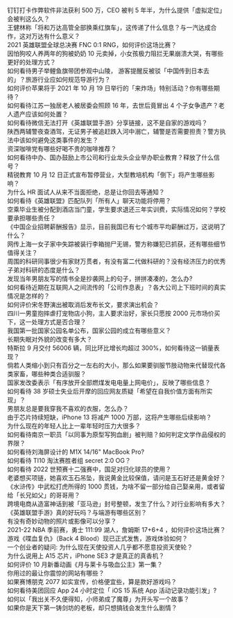 钉钉打卡作弊软件非法获利 500 万，CEO 被判 5 年半，为什么提供「虚拟定位」会被判这么久？  
王健林称「将和万达高管全部换乘红旗车」，这传递了什么信息？与一汽达成合作，这对万达有什么意义？  
2021 英雄联盟全球总决赛 FNC 0:1 RNG，如何评价这场比赛？  
因怕狗咬人养两年的狗被奶奶 10 元卖掉，小女孩极力阻拦无果崩溃大哭，有哪些更好的处理方式？  
如何看待男子举鲤鱼旗带团参观中山陵， 游客提醒反被驳「中国传到日本去的」？旅游行业应如何规范导游行为？  
如何评价苹果将于 2021 年 10 月 19 日举行的「来炸场」特别活动？你有哪些期待？  
如何看待江苏一独居老人被居委会照顾 16 年，去世后竟冒出 4 个子女争遗产？老人遗产应该如何处置？  
如何看待微信无法打开《英雄联盟手游》分享链接，这不是自家的游戏吗？  
陕西两辅警夜查酒驾，无证男子被追赶跌入河中溺亡，辅警是否需要担责？警方执法中该如何避免这类事件的发生？  
资深咖啡党有哪些好喝不贵的咖啡推荐？  
如何看待中办、国办鼓励上市公司和行业龙头企业举办职业教育？释放了什么信号？  
精锐教育 10 月 12 日正式宣布暂停营业，大型教培机构「倒下」将产生哪些影响？  
为什么 HR 面试人从来不当面拒绝，总是让你回去等通知？  
如何看待《英雄联盟》匹配队列「所有人」聊天功能将停用？  
空乘毕业生被分配到酒店当门童，学生要求退还三年实训费，实际情况如何？学校要承担哪些责任？  
《中国企业招聘薪酬报告》显示，目前我国已有七个城市平均薪酬过万，这说明了什么？  
网传上海一女子家中失踪被装行李箱抛尸无锡，警方称嫌犯已抓获，还有哪些细节值得关注？  
周围的科研同事很少有家财万贯者，有没有富二代做科研的？没有经济压力的优秀子弟对科研的态度是什么？  
发现当年男朋友写的情书全是抄袭网上的句子，拼拼凑凑的，怎么办?  
如何看待近期在互联网人之间流传的「公司作息表」？各大公司上下班时间的真实情况是怎样的？  
如何评价宋冬野演出被取消后发布长文，要求演出机会？  
四川一男童抱摔虐打宠物店小狗，主人要求治好，家长只愿按 2000 元市场价买下，这一处理方式是否合理？  
我国第一批国家公园名单公布，国家公园的成立有哪些意义？  
长期失眠对外貌的改变有多大？  
特斯拉 9 月交付 56006 辆，同比环比增长均超过 300%，如何看待这一销量表现？  
倘若人类缩小到只有百分之一左右的大小，那么如果要驯服节肢动物来代替现代各类家畜，哪些种类合适驯服？  
国家发改委表示「有序放开全部燃煤发电电量上网电价」，反映了哪些信息？  
如何看待 38 岁硕士失业后开摩的回应网友质疑「希望在自我价值方面有所实现」？  
男朋友总是要我穿我不喜欢的衣服，怎么办？  
由于芯片持续短缺，iPhone 13 将减产 1000 万部，这将产生哪些后续影响？  
为什么现在的年轻人比上一辈年轻时压力大很多？  
如何看待南京一职员「以同事为原型写狗血剧」被判赔？如何判定文学作品侵权的界限？  
如何看待刘海屏设计的 M1X 14/16" MacBook Pro?  
如何看待 TI10 淘汰赛胜者组 secret 2:0 OG？  
如何看待 2022 世预赛十二强赛中，国足对归化球员的使用？  
老婆想买项链，她喜欢玉石吊坠，我说黄金比较保值，请问是玉石好还是黄金好？  
《水浒传》中武松打虎所得的 1000 贯钱，为啥不留一部分给自己娶亲用，或者留给「长兄如父」的哥哥用？  
跨境电商从造富神话到被「亚马逊」封号整顿，发生了什么？对行业影响有多大？  
《英雄联盟手游》真的好玩吗？与端游有哪些区别？  
有没有奇妙动物的照片或影像可以分享？  
2021-22 NBA 季前赛，勇士 111:99 湖人，詹姆斯 17+6+4 ，如何评价这场比赛？  
游戏《喋血复仇》（Back 4 Blood）现已正式发售，游戏体验如何？  
一个创业者的疑问: 为什么现在天使投资人几乎都不愿意投资天使轮？  
为什么说用上 A15 芯片，iPhone SE3 才是真正的真香机？  
如何评价 10 月新番动画《月与莱卡与吸血公主》第一集？  
你用过的最让你震惊的网站有哪些？  
如果赛博朋克 2077 如实宣传，价格便宜些，算是款好游戏吗？  
如何看待美团回应 App 24 小时定位「 iOS 15 系统 App 活动记录功能引发」?  
如何以「我出关不久便得知，小师弟成了魔尊」为开头写一个故事？  
如果你是天下第一铸剑坊的老板，却只想搞钱会发生什么剧情？  
